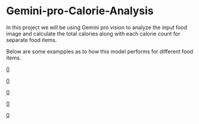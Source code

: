 # Gemini-pro-Calorie-Analysis

In this project we will be using Gemini pro vision to analyze the input food image and calculate the total calories along with each calorie count for separate food items.

Below are some exampples as to how this model performs for different food items.

[0](food1.png)

[0](food2.png)

[0](food3.png)

[0](food4.png)

[0](food5.png)
